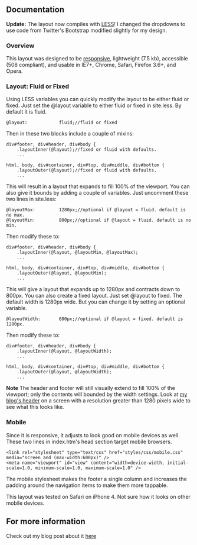 ## Documentation

**Update:** The layout now compiles with [LESS](http://lesscss.org/)! I changed the dropdowns to use code from Twitter's Bootstrap modified slightly for my design.

### Overview

This layout was designed to be [responsive](http://www.alistapart.com/articles/responsive-web-design/), lightweight (7.5 kb), accessible (508 compliant), and usable in IE7+, Chrome, Safari, Firefox 3.6+, and Opera. 

### Layout: Fluid or Fixed

Using LESS variables you can quickly modify the layout to be either fluid or fixed. Just set the @layout variable to either fluid or fixed in site.less. By default it is fluid.

    @layout:            fluid;//fluid or fixed

Then in these two blocks include a couple of mixins:

    div#footer, div#header, div#body {
        .layoutInner(@layout);//fixed or fluid with defaults.
        ...
        
    html, body, div#container, div#top, div#middle, div#bottom {
        .layoutOuter(@layout);//fixed or fluid with defaults.
        ...

This will result in a layout that expands to fill 100% of the viewport. You can also give it bounds by adding a couple of variables. Just uncomment these two lines in site.less:

    @layoutMax:         1280px;//optional if @layout = fluid. default is no max.
    @layoutMin:         800px;//optional if @layout = fluid. default is no min.
    
Then modify these to:

    div#footer, div#header, div#body {
        .layoutInner(@layout, @layoutMin, @layoutMax);
        ...
        
    html, body, div#container, div#top, div#middle, div#bottom {       
        .layoutOuter(@layout, @layoutMin);
        ...

This will give a layout that expands up to 1280px and contracts down to 800px.
You can also create a fixed layout. Just set @layout to fixed. The default width is 1280px wide. But you can change it by setting an optional variable.

    @layoutWidth:       600px;//optional if @layout = fixed. default is 1280px.

Then modify these to:

    div#footer, div#header, div#body {
        .layoutInner(@layout, @layoutWidth);
        ...
        
    html, body, div#container, div#top, div#middle, div#bottom {      
        .layoutOuter(@layout, @layoutWidth);
        ...

**Note** The header and footer will still visually extend to fill 100% of the viewport; only the contents will bounded by the width settings. Look at [my blog's header](http://www.linecomments.com) on a screen with a resolution greater than 1280 pixels wide to see what this looks like.

### Mobile

Since it is responsive, it adjusts to look good on mobile devices as well. These two lines in index.htm's head section target mobile browsers.

    <link rel="stylesheet" type="text/css" href="styles/css/mobile.css" media="screen and (max-width:600px)" />
    <meta name="viewport" id="view" content="width=device-width, initial-scale=1.0, minimum-scale=1.0, maximum-scale=1.0" />
    
The mobile stylesheet makes the footer a single column and increases the padding around the navigation items to make them more tappable.

This layout was tested on Safari on iPhone 4. Not sure how it looks on other mobile devices.

## For more information

Check out my blog post about it [here](http://www.linecomments.com/2012/01/applayout-simple-starting-layout-for.html "Line Comments")